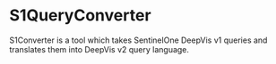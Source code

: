 # S1QueryConverter
S1Converter is a tool which takes SentinelOne DeepVis v1 queries and translates them into DeepVis v2 query language.  

